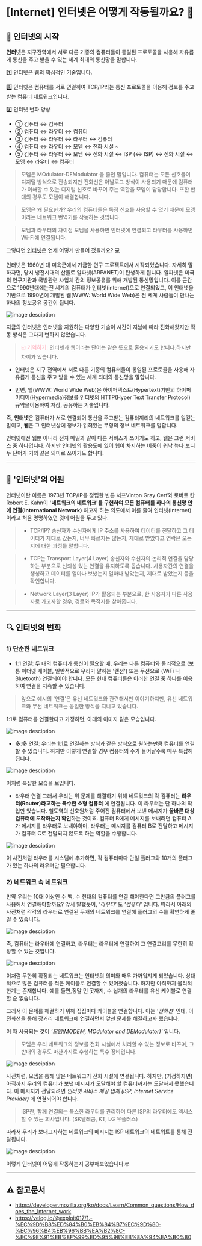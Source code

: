<!-- Heading -->

# [Internet] 인터넷은 어떻게 작동될까요? 🤔

## 📡 인터넷의 시작

**인터넷**은 지구전역에서 서로 다른 기종의 컴퓨터들이 통일된 프로토콜을 사용해 자유롭게 통신을 주고 받을 수 있는 세계 최대의 통신망을 말합니다.

1️⃣ 인터넷은 웹의 핵심적인 기술입니다.

2️⃣ 인터넷은 컴퓨터를 서로 연결하여 TCP/IP라는 통신 프로토콜을 이용해 정보를 주고받는 컴퓨터 네트워크입니다.

3️⃣ 인터넷 변화 양상

- ① 컴퓨터 ↔ 컴퓨터
- ② 컴퓨터 ↔ 라우터 ↔ 컴퓨터
- ③ 컴퓨터 ↔ 라우터 ↔ 라우터 ↔ 컴퓨터
- ④ 컴퓨터 ↔ 라우터 ↔ 모뎀 ↔ 전화 시설 ~
- ⑤ 컴퓨터 ↔ 라우터 ↔ 모뎀 ↔ 전화 시설 ↔ ISP (↔ ISP) ↔ 전화 시설 ↔ 모뎀 ↔ 라우터 ↔ 컴퓨터

> 모뎀은 MOdulator-DEModulator 을 줄인 말입니다.
> 컴퓨터는 모든 신호들이 디지털 방식으로 전송되지만 전화선은 아날로그 방식이 사용되기 때문에 컴퓨터가 이해할 수 있는 디지털 신호로 바꾸어 주는 역할을 모뎀이 담당합니다. 또한 반대의 경우도 모뎀이 해결합니다.

> 모뎀은 왜 필요한가? 우리의 컴퓨터들은 독점 신호를 사용할 수 없기 때문에 모뎀이라는 네트워크 번역기를 작동하는 것입니다.

> 모뎀과 라우터의 차이점
> 모뎀을 사용하면 인터넷에 연결되고 라우터를 사용하면 Wi-Fi에 연결됩니다.

<!-- Link -->

그렇다면 [인터넷](https://en.wikipedia.org/wiki/Internet#History)은 언제 어떻게 만들어 졌을까요? 💻

<!-- Text attributes-->

인터넷은 1960년 대 미육군에서 기금한 연구 프로젝트에서 시작되었습니다. 자세히 말하자면, 당시 냉전시대의 산물로 알파넷(ARPANET)이 탄생하게 됩니다. 알파넷은 미국의 연구기관과 국방관련 사업체 간의 정보공유를 위해 개발된 통신망입니다. 이를 근간으로 1990년대에는전 세계의 컴퓨터가 인터넷(internet)으로 연결되었고, 이 인터넷을 기반으로 1990년에 개발된 웹(WWW: World Wide Web)은 전 세계 사람들이 만나는 하나의 정보공유 공간이 됩니다.

<!--Image-->

![image desciption](https://media.vlpt.us/images/exploit017/post/3ee8db40-a440-47e4-bf54-03c9bbf6162e/image.png)

<!-- Text attributes-->

지금의 인터넷은 인터넷을 지원하는 다양한 기술이 시간이 지남에 따라 진화해왔지만 작동 방식은 그다지 변하지 않았습니다.

> <span style="color:pink">☑️ **기억하기:** </span>인터넷과 웹이라는 단어는 같은 뜻으로 혼용되기도 합니다.하지만 차이가 있습니다.

- 인터넷은 지구 전역에서 서로 다른 기종의 컴퓨터들이 통일된 프로토콜을 사용해 자유롭게 통신을 주고 받을 수 있는 세계 최대의 통신망을 말합니다.

- 반면, 웹(WWW: World Wide Web)은 하이퍼텍스트(Hypertext)기반의 하이퍼미디어(Hypermedia)정보를 인터넷의 HTTP(Hyper Text Transfer Protocol) 규약을이용하여 저장, 공유하는 기술입니다.

즉, **인터넷**은 컴퓨터가 서로 연결되어 통신을 주고받는 컴퓨터끼리의 네트워크를 일컫는 말이고, **웹**은 그 인터넷상에 정보가 얽혀있는 무형의 정보 네트워크를 말합니다.

인터넷에선 웹뿐 아니라 전자 메일과 같이 다른 서비스가 쓰이기도 하고, 웹은 그런 서비스 중 하나입니다. 하지만 인터넷의 활용도에 있어 웹이 차지하는 비중이 워낙 높다 보니 두 단어가 거의 같은 의미로 쓰이기도 합니다.

---

## 📖 '인터넷'의 어원

인터넷이란 이름은 1973년 TCP/IP를 정립한 빈튼 서프Vinton Gray Cerf와 로버트 칸Robert E. Kahn이 **'네트워크의 네트워크'를 구현하여 모든 컴퓨터를 하나의 통신망 안에 연결(International Network)** 하고자 하는 의도에서 이를 줄여 인터넷(Internet)이라고 처음 명명하였던 것에 어원을 두고 있다.

> - TCP/IP? 송신자가 수신자에게 IP 주소를 사용하여 데이터를 전달하고 그 데이터가 제대로 갔는지, 너무 빠르지는 않는지, 제대로 받았다고 연락은 오는지에 대한 과정를 말합니다.

> - TCP는 Transport Layer(4 Layer)
>   송신자와 수신자의 논리적 연결을 담당하는 부분으로 신뢰성 있는 연결을 유지하도록 돕습니다. 사용자간의 연결을 생성하고 데이터를 얼마나 보냈는지 얼마나 받았는지, 제대로 받았는지 등을 확인합니다.

> - Network Layer(3 Layer)
>   IP가 활용되는 부분으로, 한 사용자가 다른 사용자로 가고자할 경우, 경로와 목적지를 찾아줍니다.

---

<!-- Heading -->

## 🔍 인터넷의 변화

<!-- Text attributes-->

### 1) 단순한 네트워크

- 1:1 연결:
  두 대의 컴퓨터가 통신이 필요할 때, 우리는 다른 컴퓨터와 물리적으로 (보통 이더넷 케이블, 일반적으로 우리가 말하는 '랜선') 또는 무선으로 (WiFi 나 Bluetooth) 연결되어야 합니다. 모든 현대 컴퓨터들은 이러한 연결 중 하나를 이용하여 연결을 지속할 수 있습니다.

> 앞으로 예시의 '연결'은 유선 네트워크와 관련해서만 이야기하지만, 유선 네트워크와 무선 네트워크는 동일한 방식을 지니고 있습니다.

1:1로 컴퓨터를 연결한다고 가정하면, 아래의 이미지 같은 모습입니다.

<!--Image-->

![image desciption](https://media.vlpt.us/images/exploit017/post/0533232a-ea61-4c5f-92cc-6c595b0e4c18/image.png)

- 多:多 연결: 우리는 1:1로 연결하는 방식과 같은 방식으로 원하는만큼 컴퓨터를 연결할 수 있습니다. 하지만 이렇게 연결할 경우 컴퓨터의 수가 늘어날수록 매우 복잡해집니다.

![image desciption](https://media.vlpt.us/images/exploit017/post/1fa04dc0-032c-4407-9099-9ca3db3a2a00/image.png)

이처럼 복잡한 모습을 보입니다.

- 라우터 연결
  그래서 우리는 위 문제를 해결하기 위해 네트워크의 각 컴퓨터는 **라우터(Router)라고하는 특수한 소형 컴퓨터** 에 연결됩니다. 이 라우터는 단 하나의 작업만 있습니다. 철도역의 신호원처럼 주어진 컴퓨터에서 보낸 메시지가 **올바른 대상 컴퓨터에 도착하는지 확인**하는 것이죠. 컴퓨터 B에게 메시지를 보내려면 컴퓨터 A가 메시지를 라우터로 보내야하며, 라우터는 메시지를 컴퓨터 B로 전달하고 메시지가 컴퓨터 C로 전달되지 않도록 하는 역할을 수행합니다.

![image desciption](https://media.vlpt.us/images/exploit017/post/00741fab-f711-4f9d-a157-b90e3c82b30e/image.png)

이 사진처럼 라우터를 시스템에 추가하면, 각 컴퓨터마다 단일 플러그와 10개의 플러그가 있는 하나의 라우터만 필요합니다.

### 2) 네트워크 속 네트워크

만약 우리는 10대 이상인 수 백, 수 천대의 컴퓨터를 연결 해야한다면 그만큼의 플러그를 사용해서 연결해야할까요?
앞서 말했듯이, _'라우터'_ 도 _'컴퓨터'_ 입니다.
따라서 아래의 사진처럼 각각의 라우터로 연결된 두개의 네트워크를 연결해 플러그의 수를 확연하게 줄일 수 있습니다.

![image desciption](https://media.vlpt.us/images/exploit017/post/1a14189f-4999-49e6-9632-a169c0202e3d/image.png)

즉, 컴퓨터는 라우터에 연결하고, 라우터는 라우터에 연결하여 그 연결고리를 무한히 확장할 수 있는 것입니다.

![image desciption](https://media.vlpt.us/images/exploit017/post/35ffd724-5452-4cde-8d64-235e21cec33f/image.png)

이처럼 무한히 확장되는 네트워크는 인터넷의 의미와 매우 가까워지게 되었습니다. 상대적으로 많은 컴퓨터를 적은 케이블로 연결할 수 있어졌습니다. 하지만 아직까지 물리적 한계는 존재합니다. 예를 들면,정말 먼 곳까지, 수 십개의 라우터를 유선 케이블로 연결할 순 없습니다.

그래서 이 문제를 해결하기 위해 집집마다 케이블을 연결합니다.
이는 _'전화선'_ 인데, 이 전화선을 통해 장거리 네트워크에 연결하면서 앞선 문제를 해결하고자 했습니다.

이 때 사용되는 것이 _'모뎀(MODEM, MOdulator and DEModulator)'_ 입니다.

> 모뎀은 우리 네트워크의 정보를 전화 시설에서 처리할 수 있는 정보로 바꾸며, 그 반대의 경우도 마찬가지로 수행하는 특수 장비입니다.

![image desciption](https://media.vlpt.us/images/exploit017/post/6bc8e06c-2687-4b17-98dc-ef491ceeaebd/image.png)

사진처럼, 모뎀을 통해 많은 네트워크가 전화 시설에 연결됩니다.
하지만, (가정하자면) 아직까지 우리의 컴퓨터가 보낸 메시지가 도달해야 할 컴퓨터까지는 도달하지 못했습니다.
이 메시지가 전달되려면 _인터넷 서비스 제공 업체 (ISP, Internet Service Provider)_ 에 연결되어야 합니다.

> ISP란, 함께 연결되는 특스한 라우터를 관리하며 다른 ISP의 라우터에도 액세스할 수 있는 회사입니다. (SK텔레콤, KT, LG 유플러스)

따라서 우리가 보내고자하는 네트워크의 메시지는 ISP 네트워크의 네트워트를 통해 전달됩니다.

![image desciption](https://media.vlpt.us/images/exploit017/post/e998a924-f2d0-4b0f-bf52-bbe9f5dd1e94/image.png)

이렇게 인터넷이 어떻게 작동하는지 공부해보았습니다.🤓

---

## ⚠️ 참고문서

- https://developer.mozilla.org/ko/docs/Learn/Common_questions/How_does_the_Internet_work
- https://velog.io/@exploit017/1.-%EC%9D%B8%ED%84%B0%EB%84%B7%EC%9D%80-%EC%96%B4%EB%96%BB%EA%B2%8C-%EC%9E%91%EB%8F%99%ED%95%98%EB%8A%94%EA%B0%80
